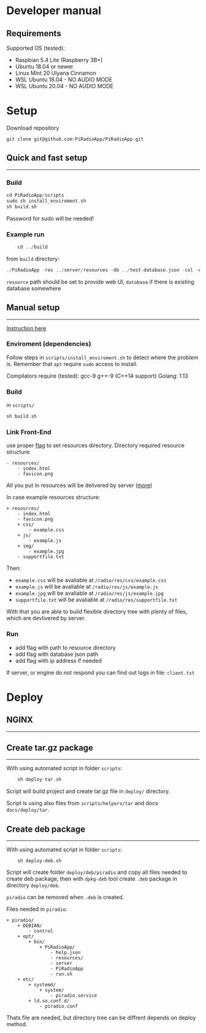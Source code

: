 # Developer manual

## Requirements
Supported OS (tested):
- Raspbian 5.4 Lite (Raspberry 3B+)
- Ubuntu 18.04 or newer
- Linux Mint 20 Ulyana Cinnamon
- WSL Ubuntu 18.04 - NO AUDIO MODE
- WSL Ubuntu 20.04 - NO AUDIO MODE
# Setup
Download repository
```
git clone git@github.com:PiRadioApp/PiRadioApp.git
```
## Quick and fast setup
---
### Build
```Cpp
cd PiRadioApp/scripts
sudo sh install_enviroment.sh
sh build.sh
```
Password for sudo will be needed!
### Example run
```Cpp
    cd ../build
```
from `build` directory:
```Cpp
./PiRadioApp -res ../server/resources -db ../test-database.json -col -na
```
`resource` path should be set to provide web UI, `database` if there is existing database somewhere

## Manual setup
---
[Instruction here](developer_manual_install.md)

### Enviroment (dependencies)
Follow steps in `scripts/install_enviroment.sh` to detect where the problem is. Remember that `apt` require `sudo` access to install.

Compilators require (tested): gcc-9 g++-9 (C++14 support)
Golang: 1.13

### Build
in `scripts/`
```Cpp
sh build.sh
```

### Link Front-End
use proper [flag](server.md) to set resources directory.
Directory required resource structure:
```Shell
- resources/
    - index.html
    - favicon.png
```
All you put in resources will be delivered by server ([more](server.md))

In case example resources structure:
```Shell
+ resources/
    - index.html
    - favicon.png
    + css/
        - example.css
    + js/
        - example.js
    + img/
        - example.jpg
    - supportfile.txt
```
Then:
- `example.css` will be avaliable at `/radio/res/css/example.css`
- `example.js` will be avaliable at `/radio/res/js/example.js`
- `example.jpg` will be avaliable at `/radio/res/js/example.jpg`
- `supportfile.txt` will be avaliable at `/radio/res/supportfile.txt`

With that you are able to build flexible directory tree with plenty of files, which are devlivered by server.


### Run
- add flag with path to resource directory
- add flag with database json path
- add flag with ip address if needed

If server, or engine do not respond you can find out logs in file: `client.txt`

# Deploy

## NGINX
---
<!-- TODO -->

## Create tar.gz package
---
With using automated script in folder `scripts`:
```Cpp
    sh deploy-tar.sh
```
Script will build project and create tar.gz file in `deploy/` directory.

Script is using also files from `scripts/helpers/tar` and docs `docs/deploy/tar`.

## Create deb package
---
With using automated script in folder `scripts`:
```
    sh deploy-deb.sh
```
Script will create folder `deploy/deb/piradio` and copy all files needed to create deb package, then with `dpkg-deb` tool  create `.deb` package in directory `deploy/deb`.

`piradio` can be removed when `.deb` is created.

Files needed in `piradio`:
```
+ piradio/
    + DEBIAN/
        - control
    + opt/
        + bin/
            + PiRadioApp/
                - help.json
                - resources/
                - server
                - PiRadioApp
                - run.sh
    + etc/
        + systemd/
            + system/
                - piradio.service
        + ld.so.conf.d/
            - piradio.conf
```

Thats file are needed, but directory tree can be diffrent depends on deploy method.
